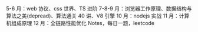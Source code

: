 5-6 月：web 协议、css 世界、TS 进阶
7-8-9 月：浏览器工作原理、数据结构与算法之美(depread)、算法通关 40 讲、V8 引擎
10 月：nodejs 实战
11 月：计算机组成原理
12 月：全链路性能优化
Notes，每日一题，leetcode
